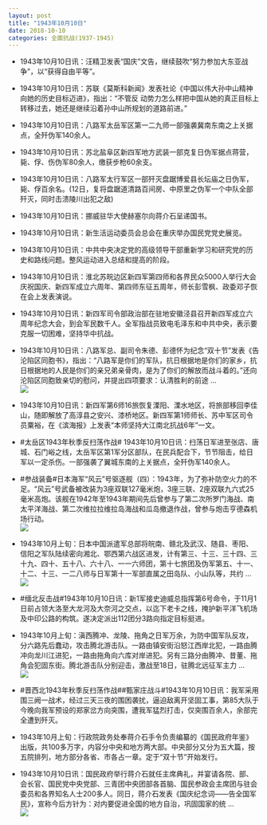 ```yaml
---
layout: post
title: "1943年10月10日"
date: 2018-10-10
categories: 全面抗战(1937-1945)
---
```


<meta name="referrer" content="no-referrer" />

- 1943年10月10日讯：汪精卫发表“国庆”文告，继续鼓吹“努力参加大东亚战争”，以“获得自由平等”。 

- 1943年10月10日讯：苏联《莫斯科新闻》发表社论《中国以伟大孙中山精神向她的历史目标迈进》，指出：“不管反 动势力怎么样把中国从她的真正目标上转移过去，她还是继续沿着孙中山所规划的道路前进。” 

- 1943年10月10日讯：八路军太岳军区第一二九师一部强袭冀南东南之上关据点，全歼伪军140余人。 

- 1943年10月10日讯：苏北盐阜区新四军地方武装一部克复日伪军据点蒋营，毙、俘、伤伪军80余人，缴获步枪60余支。 

- 1943年10月10日讯：八路军太行军区一部歼灭盘踞博爱县长坛庙之日伪军，毙、俘百余名。(12日，复将盘踞道清路百间房、中原里之伪军一个中队全部歼灭，同时击溃陵川出犯之敌) 

- 1943年10月10日讯：挪威驻华大使赫塞尔向蒋介石呈递国书。 

- 1943年10月10日讯：新生活运动委员会总会在重庆举办国民党党史展览。 

- 1943年10月10日讯：中共中央决定党的高级领导干部重新学习和研究党的历史和路线问题。整风运动进入总结和提高的阶段。 

- 1943年10月10日讯：淮北苏皖边区新四军第四师和各界民众5000人举行大会庆祝国庆、新四军成立六周年、第四师东征五周年，师长彭雪枫、政委邓子恢在会上发表演说。 

- 1943年10月10日讯：新四军司令部政治部在驻地安徽泾县召开新四军成立六周年纪念大会，到会军民数千人。全军指战员致电毛泽东和中共中央，表示要克服一切困难，坚持华中抗战。 

- 1943年10月10日讯：八路军总、副司令朱德、彭德怀为纪念“双十节”发表《告沦陷区同胞书》，指出：“八路军是你们的军队，抗日根据地是你们的家乡，抗日根据地的人民是你们的亲兄弟亲骨肉，是为了你们的解放而战斗着的。”还向沦陷区同胞致亲切的慰问，并提出四项要求：认清胜利的前途 ... <br/><img src="https://wx1.sinaimg.cn/large/aca367d8ly1fw31jhxjqhj20c80bxaa6.jpg" />

- 1943年10月10日讯：新四军第6师16旅恢复溧阳、溧水地区，将旅部移回李佳山，随即解放了高淳县之安兴、漆桥地区。新四军第1师师长、苏中军区司令员粟裕，在《滨海报》上发表“本师坚持大江南北抗战6年”一文。 

- #太岳区1943年秋季反扫荡作战# 1943年10月10日讯：扫荡日军进至张店、唐城、石门峪之线，太岳军区第1军分区部队，在民兵配合下，节节阻击，给日军以一定杀伤。一部强袭了翼城东南的上关据点，全歼伪军140余人。 

- #参战装备#日本海军“风云”号驱逐舰（四）：1943年，为了弥补防空火力的不足。“风云”号武备被改装为3座双联127毫米炮，3座三联、2座双联九六式25毫米高炮。该舰在1942年至1943年期间先后曾参与了第二次所罗门海战、南太平洋海战、第二次维拉拉维拉岛海战和瓜岛撤退作战，曾参与炮击亨德森机场行动。 <br/><img src="https://wx1.sinaimg.cn/large/aca367d8ly1fw2wc9y8nxj20zk0mdtd4.jpg" />

- 1943年10月上旬：日本中国派遣军总部将皖南、赣北及武汉、随县、枣阳、信阳之军队陆续密向湘北、鄂西第六战区进发，计有第三、十三、三十四、三十九、四十、五十八、六十八、一一六师团，第十七旅团及伪军第五、十一、十二、十三、一二八师与日军第十一军部直属之田岛队、小山队等，共约 ... <br/><img src="https://wx2.sinaimg.cn/large/aca367d8ly1fw2vgrov1uj20c809074a.jpg" />

- #缅北反击战#1943年10月10日讯：新1军接史迪威总指挥第6号命令，于11月1日前占领大洛至大龙河及大奈河之交点，以迄下老卡之线，掩护新平洋飞机场及中印公路的构筑。遂决定派出112团分3路向指定目标挺进。 

- 1943年10月上旬：滇西腾冲、龙陵、拖角之日军万余，为防中国军队反攻，分六路先后蠢动，攻击腾北游击队。一路由镇安街沿怒江西岸北犯，一路由腾冲向龙川江进犯，一路由拖角向六库对岸进犯。另有三路分由腾冲、昔董、拖角会犯固东街。腾北游击队分别迎击，激战至18日，驻腾北远征军主力 ... <br/><img src="https://wx1.sinaimg.cn/large/aca367d8ly1fw2tqgp290j20c809z0ss.jpg" />

- #晋西北1943年秋季反扫荡作战##甄家庄战斗#1943年10月10日讯：我军采用围三阙一战术，经过三天三夜的围困袭扰，逼迫敌离开坚固工事，第85大队于今晚向我军预设的郑家岔方向突围，遭我军猛烈打击，仅突围百余人，余部完全遭到歼灭。 

- 1943年10月上旬：行政院政务处奉蒋介石手令负责编纂的《国民政府年鉴》出版，共100多万字，内容分中央和地方两大部。中央部分又分为五大篇，按五院排列，地方部分各省、市各占一章。定于“双十节”开始发行。 

- 1943年10月10日讯：国民政府举行蒋介石就任主席典礼，并宴请各院、部、会长官、国民党中央党部、三青团中央团部各首脑、国民参政会主席团与驻会委员和各界知名人士200多人。同日，蒋介石发表《国庆纪念词——告全国军民》，宣称今后方针为：对内要促进全国的地方自治，巩固国家的统 ... <br/><img src="https://wx1.sinaimg.cn/large/aca367d8ly1fw2r4q1rzpj20c809zt8s.jpg" />

